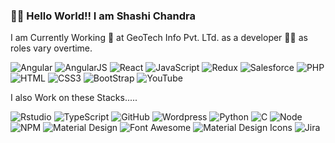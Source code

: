 ### 🙋‍♂️ Hello World!! I am Shashi Chandra


I am Currently Working  👷 at GeoTech Info Pvt. LTd. as a developer 👨‍🔧  as roles vary overtime.

<p>
<img alt="Angular" src="https://img.shields.io/badge/-Angular-red?style=flat&color=dd0031&logoColor=white&logo=Angular"/>
<img alt="AngularJS" src="https://img.shields.io/badge/-AngularJS-red?style=flat&color=dd0031&logoColor=white&logo=AngularJS"/>
<img alt="React" src="https://img.shields.io/badge/-React-blue?style=flat&color=61dafb&logoColor=black&logo=React"/>
<img alt="JavaScript" src="https://img.shields.io/badge/-JavaScript-blue?style=flat&color=72726c&logoColor=f7df1ed4&logo=Javascript"/>
<img alt="Redux" src="https://img.shields.io/badge/-Redux-blue?style=flat&color=764abc&logoColor=white&logo=React"/>
<img alt="Salesforce" src="https://img.shields.io/badge/-Salesforce-blue?style=flat&color=00A1E0&logoColor=white&logo=Salesforce"/>
<img alt="PHP" src="https://img.shields.io/badge/-PHP-blue?style=flat&color=764abc&logoColor=white&logo=Php"/>
<img alt="HTML" src="https://img.shields.io/badge/-HTML5-blue?style=flat&color=e34f26&logoColor=white&logo=HTML5"/>
<img alt="CSS3" src="https://img.shields.io/badge/-CSS3-blue?style=flat&color=1572b6&logoColor=white&logo=CSS3"/>
<img alt="BootStrap" src="https://img.shields.io/badge/-BootStrap-blue?style=flat&color=764abc&logoColor=white&logo=BootStrap"/>
<img alt="YouTube" src="https://img.shields.io/badge/-YouTube-Red?style=flat&color=ff0000&logoColor=white&logo=YouTube"/>
</p>

I also Work on these Stacks.....
<p>
<img alt="Rstudio" src="https://img.shields.io/badge/-RStudio-red?style=flat&color=276DC3&logoColor=white&logo=R"/>
<img alt="TypeScript" src="https://img.shields.io/badge/-TypeScript-red?style=flat&color=007ACC&logoColor=white&logo=Typescript"/>
<img alt="GitHub" src="https://img.shields.io/badge/-Github-blue?style=flat&color=F05032&logoColor=white&logo=Git"/>
<img alt="Wordpress" src="https://img.shields.io/badge/-Wordpress-blue?style=flat&color=21759B&logoColor=White&logo=WordPress"/>
<img alt="Python" src="https://img.shields.io/badge/-Python-blue?style=flat&color=3776AB&logoColor=white&logo=Python"/>
<img alt="C" src="https://img.shields.io/badge/-C-blue?style=flat&color=A8B9CC&logoColor=white&logo=C"/>
<img alt="Node" src="https://img.shields.io/badge/-NodeJs-blue?style=flat&color=339933&logoColor=white&logo=Node.js"/>
<img alt="NPM" src="https://img.shields.io/badge/-NPM-blue?style=flat&color=CB3837&logoColor=white&logo=NPM"/>
<img alt="Material Design" src="https://img.shields.io/badge/-Material Design-blue?style=flat&color=757575&logoColor=white&logo=material-design"/>
<img alt="Font Awesome" src="https://img.shields.io/badge/-Font Awesome-blue?style=flat&color=339AF0&logoColor=white&logo=font-awesome"/>
<img alt="Material Design Icons" src="https://img.shields.io/badge/-Material Design Icons-blue?style=flat&color=2196F3&logoColor=white&logo=material-design-icons"/>
<img alt="Jira" src="https://img.shields.io/badge/-Jira-blue?style=flat&color=0052CC&logoColor=white&logo=jira"/>
</p>
